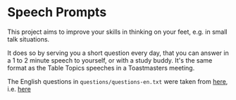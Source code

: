 # Speech Prompts

This project aims to improve your skills in thinking on your feet, e.g. in small
talk situations.

It does so by serving you a short question every day, that you can answer in a 1
to 2 minute speech to yourself, or with a study buddy. It's the same format as the Table Topics speeches in a Toastmasters meeting.

The English questions in `questions/questions-en.txt` were taken from [here](https://dist8tm.org/resources/#member), i.e. 
[here](https://www.dist8tm.org/assets/tm--365-sample-table-topics-questions.pdf)
